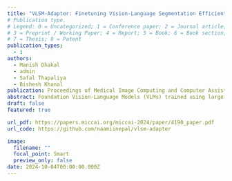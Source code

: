 ```yaml
---
title: "VLSM-Adapter: Finetuning Vision-Language Segmentation Efficiently with Lightweight Blocks"
# Publication type.
# Legend: 0 = Uncategorized; 1 = Conference paper; 2 = Journal article;
# 3 = Preprint / Working Paper; 4 = Report; 5 = Book; 6 = Book section;
# 7 = Thesis; 8 = Patent
publication_types:
  - 1
authors:
  - Manish Dhakal
  - admin
  - Safal Thapaliya
  - Bishesh Khanal
publication: Proceedings of Medical Image Computing and Computer Assisted Intervention (MICCAI)
abstract: Foundation Vision-Language Models (VLMs) trained using large-scale open-domain images and text pairs have recently been adapted to develop Vision-Language Segmentation Models (VLSMs) that allow providing text prompts during inference to guide image segmentation. If robust and powerful VLSMs can be built for medical images, it could aid medical professionals in many clinical tasks where they must spend substantial time delineating the target structure of interest. VLSMs for medical images resort to fine-tuning base VLM or VLSM pretrained on open-domain natural image datasets due to fewer annotated medical image datasets; this fine-tuning is resource-consuming and expensive as it usually requires updating all or a significant fraction of the pretrained parameters. Recently, lightweight blocks called adapters have been proposed in VLMs that keep the pretrained model frozen and only train adapters during fine-tuning, substantially reducing the computing resources required. We introduce a novel adapter, VLSM-Adapter, that can fine-tune pretrained vision-language segmentation models using transformer encoders. Our experiments in widely used CLIP-based segmentation models show that with only 3 million trainable parameters, the VLSM-Adapter outperforms state-of-the-art and is comparable to the upper bound end-to-end fine-tuning. The source code is available at https://github.com/naamiinepal/vlsm-adapter.
draft: false
featured: true

url_pdf: https://papers.miccai.org/miccai-2024/paper/4190_paper.pdf
url_code: https://github.com/naamiinepal/vlsm-adapter

image:
  filename: ""
  focal_point: Smart
  preview_only: false
date: 2024-10-04T00:00:00.000Z
---
```

